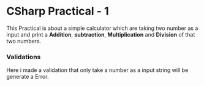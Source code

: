 # CSharp Practical - 1

This Practical is about a simple calculator which are taking two number as a input and print a **Addition**, **subtraction**,  **Multiplication** and **Division** of that two numbers.

### Validations

Here i made a validation that only take a number as a input string will be generate a Error.